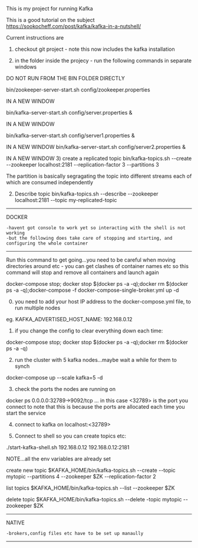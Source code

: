 This is my project for running Kafka

This is a good tutorial on the subject
https://sookocheff.com/post/kafka/kafka-in-a-nutshell/

Current instructions are

1) checkout git project - note this now includes the kafka installation

2) in the folder inside the projecy - run the following commands in separate windows

DO NOT RUN FROM THE BIN FOLDER DIRECTLY

bin/zookeeper-server-start.sh config/zookeeper.properties

IN A NEW WINDOW

bin/kafka-server-start.sh config/server.properties &

IN A NEW WINDOW

bin/kafka-server-start.sh config/server1.properties &

IN A NEW WINDOW
bin/kafka-server-start.sh config/server2.properties &

IN A NEW WINDOW
3) create a replicated topic
bin/kafka-topics.sh --create --zookeeper localhost:2181 --replication-factor 3 --partitions 3

The partition is basically segragating the topic into different streams each of which are consumed independently


2) Describe topic bin/kafka-topics.sh --describe --zookeeper localhost:2181 --topic my-replicated-topic


____________________________________________________

DOCKER

    -havent got console to work yet so interacting with the shell is not working
    -but the following does take care of stopping and starting, and configuring the whole container
______________________________________________________

Run this command to get going...you need to be careful when moving directories
around etc - you can get clashes of container names etc so this command will
stop and remove all containers and launch again

docker-compose stop; docker stop $(docker ps -a -q);docker rm $(docker ps -a -q);docker-compose -f docker-compose-single-broker.yml up -d

0. you need to add your host IP address to the docker-compose.yml file, to run multiple nodes

eg.
  KAFKA_ADVERTISED_HOST_NAME: 192.168.0.12

1. if you change the config to clear everything down each time:

docker-compose stop; docker stop $(docker ps -a -q);docker rm $(docker ps -a -q)

2. run the cluster with 5 kafka nodes...maybe wait a while for them to synch

docker-compose up --scale kafka=5 -d

3. check the ports the nodes are running on

docker ps
    0.0.0.0:32789->9092/tcp  ... in this case <32789> is the port you connect to
    note that this is because the ports are allocated each time you start the service

4. connect to kafka on localhost:<32789>


5. Connect to shell so you can create topics etc:
        <hostip> <zk ip:zk port>

./start-kafka-shell.sh 192.168.0.12 192.168.0.12:2181

NOTE...all the env variables are already set

create new topic
$KAFKA_HOME/bin/kafka-topics.sh --create --topic mytopic --partitions 4 --zookeeper $ZK --replication-factor 2

list topics
$KAFKA_HOME/bin/kafka-topics.sh --list --zookeeper $ZK

delete topic
$KAFKA_HOME/bin/kafka-topics.sh --delete -topic mytopic --zookeeper $ZK
____________________________________________________

NATIVE

    -brokers,config files etc have to be set up manaully
______________________________________________________
